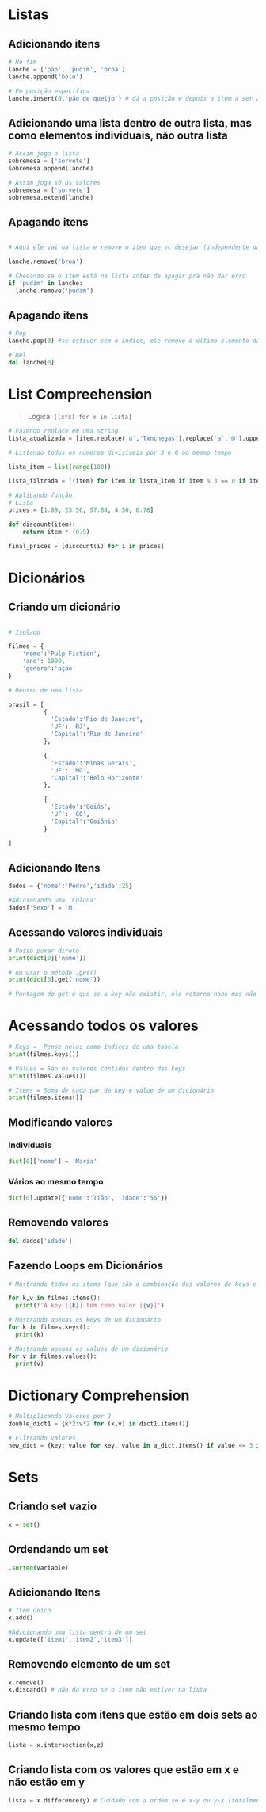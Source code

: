 # Listas

## Adicionando itens 

```python
# No fim
lanche = ['pão', 'pudim', 'broa']
lanche.append('bolo')

# Em posição específica
lanche.insert(0,'pão de queijo') # dá a posição e depois o item a ser adicionado
```

## Adicionando uma lista dentro de outra lista, mas como elementos individuais, não outra lista

```python
# Assim joga a lista
sobremesa = ['sorvete']
sobremesa.append(lanche)

# Assim joga só os valores
sobremesa = ['sorvete']
sobremesa.extend(lanche)
```

## Apagando itens
```python

# Aqui ele vai na lista e remove o item que vc desejar (independente da posição do mesmo)

lanche.remove('broa')

# Checando se o item está na lista antes de apagar pra não dar erro
if 'pudim' in lanche:
  lanche.remove('pudim')
```

## Apagando itens
```python
# Pop
lanche.pop(0) #se estiver sem o índice, ele remove o último elemento da lista

# Del
del lanche[0]
```

# List Compreehension

> Lógica: ``` [(x*x) for x in lista] ```

```python
# Fazendo replace em uma string
lista_atualizada = [item.replace('u','Txnchegas').replace('a','@').upper() for item in lista_nomes]
```

```python
# Listando todos os números divisíveis por 3 e 8 ao mesmo tempo 

lista_item = list(range(100))

lista_filtrada = [(item) for item in lista_item if item % 3 == 0 if item % 8 == 0]
```

```python
# Aplicando função
# Lista
prices = [1.09, 23.56, 57.84, 4.56, 6.78]

def discount(item):
    return item * (0.9)

final_prices = [discount(i) for i in prices]
```

# Dicionários

## Criando um dicionário

```python

# Isolado

filmes = {
    'nome':'Pulp Fiction',
    'ano': 1990,
    'genero':'ação'
}

# Dentro de uma lista

brasil = [
          {
            'Estado':'Rio de Janeiro',
            'UF': 'RJ',
            'Capital':'Rio de Janeiro'
          },

          {
            'Estado':'Minas Gerais',
            'UF': 'MG',
            'Capital':'Belo Horizonte'
          },

          {
            'Estado':'Goiás',
            'UF': 'GO',
            'Capital':'Goiânia'
          }

]
```

## Adicionando Itens

```python
dados = {'nome':'Pedro','idade':25}

#Adicionando uma 'Coluna'
dados['Sexo'] = 'M'
```

## Acessando valores individuais

```python
# Posso puxar direto
print(dict[0]['nome'])

# ou usar o método .get()
print(dict[0].get('nome'))

# Vantagem do get é que se a key não existir, ele retorna none mas não dá erro
```

# Acessando todos os valores

```python
# Keys =  Pense nelas como índices de uma tabela
print(filmes.keys())

# Values = São os valores contidos dentro das keys
print(filmes.values())

# Items = Soma de cada par de key e value de um dicionário
print(filmes.items())
```

## Modificando valores

### Individuais

```python
dict[0]['nome'] = 'Maria'
```
### Vários ao mesmo tempo

```python
dict[0].update({'nome':'Tião', 'idade':'55'})
```

## Removendo valores

```python
del dados['idade']
```

## Fazendo Loops em Dicionários

```python
# Mostrando todos os items (que são a combinação dos valores de keys e values juntos)

for k,v in filmes.items():
  print(f'A key [{k}] tem como valor [{v}]')

# Mostrando apenas os keys de um dicionário
for k in filmes.keys():
  print(k)

# Mostrando apenas os values de um dicionário
for v in filmes.values():
  print(v)

```

# Dictionary Comprehension

```python
# Multiplicando Valores por 2
double_dict1 = {k*2:v*2 for (k,v) in dict1.items()}

# Filtrando valores
new_dict = {key: value for key, value in a_dict.items() if value <= 3 if value > 1 }
```

# Sets

## Criando set vazio
```python
x = set()
```

## Ordendando um set
```python
.sorted(variable)
```

## Adicionando Itens
```python
# Item único
x.add()

#Adicionando uma lista dentro de um set
x.update(['item1','item2','item3'])
```
## Removendo elemento de um set
```python
x.remove() 
x.discard() # não dá erro se o item não estiver na lista
```

## Criando lista com itens que estão em dois sets ao mesmo tempo
```python
lista = x.intersection(x,z)
```

## Criando lista com os valores que estão em x e não estão em y 
```python
lista = x.difference(y) # Cuidado com a ordem se é x-y ou y-x (totalmenete diferente)
```

